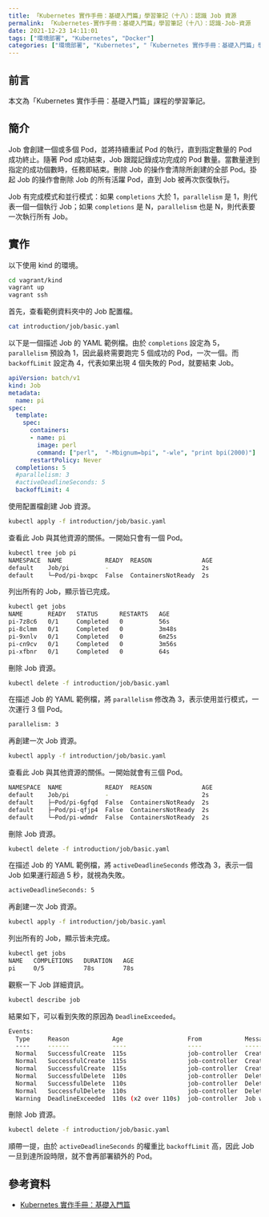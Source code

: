 ```yaml
---
title: 「Kubernetes 實作手冊：基礎入門篇」學習筆記（十八）：認識 Job 資源
permalink: 「Kubernetes-實作手冊：基礎入門篇」學習筆記（十八）：認識-Job-資源
date: 2021-12-23 14:11:01
tags: ["環境部署", "Kubernetes", "Docker"]
categories: ["環境部署", "Kubernetes", "「Kubernetes 實作手冊：基礎入門篇」學習筆記"]
---
```


## 前言

本文為「Kubernetes 實作手冊：基礎入門篇」課程的學習筆記。

## 簡介

Job 會創建一個或多個 Pod，並將持續重試 Pod 的執行，直到指定數量的 Pod 成功終止。隨著 Pod 成功結束，Job 跟蹤記錄成功完成的 Pod 數量。當數量達到指定的成功個數時，任務即結束。刪除 Job 的操作會清除所創建的全部 Pod。掛起 Job 的操作會刪除 Job 的所有活躍 Pod，直到 Job 被再次恢復執行。

Job 有完成模式和並行模式：如果 `completions` 大於 1，`parallelism` 是 1，則代表一個一個執行 Job；如果 `completions` 是 N，`parallelism` 也是 N，則代表要一次執行所有 Job。

## 實作

以下使用 kind 的環境。

```BASH
cd vagrant/kind
vagrant up
vagrant ssh
```

首先，查看範例資料夾中的 Job 配置檔。

```BASH
cat introduction/job/basic.yaml
```

以下是一個描述 Job 的 YAML 範例檔。由於 `completions` 設定為 5，`parallelism` 預設為 1，因此最終需要跑完 5 個成功的 Pod，一次一個。而 `backoffLimit` 設定為 4，代表如果出現 4 個失敗的 Pod，就要結束 Job。

```YAML
apiVersion: batch/v1
kind: Job
metadata:
  name: pi
spec:
  template:
    spec:
      containers:
      - name: pi
        image: perl
        command: ["perl",  "-Mbignum=bpi", "-wle", "print bpi(2000)"]
      restartPolicy: Never
  completions: 5
  #parallelism: 3
  #activeDeadlineSeconds: 5
  backoffLimit: 4
```

使用配置檔創建 Job 資源。

```BASH
kubectl apply -f introduction/job/basic.yaml
```

查看此 Job 與其他資源的關係。一開始只會有一個 Pod。

```BASH
kubectl tree job pi
NAMESPACE  NAME            READY  REASON              AGE
default    Job/pi          -                          2s
default    └─Pod/pi-bxqpc  False  ContainersNotReady  2s
```

列出所有的 Job，顯示皆已完成。

```BASH
kubectl get jobs
NAME       READY   STATUS      RESTARTS   AGE
pi-7z8c6   0/1     Completed   0          56s
pi-8clmm   0/1     Completed   0          3m48s
pi-9xnlv   0/1     Completed   0          6m25s
pi-cn9cv   0/1     Completed   0          3m56s
pi-xfbnr   0/1     Completed   0          64s
```

刪除 Job 資源。

```BASH
kubectl delete -f introduction/job/basic.yaml
```

在描述 Job 的 YAML 範例檔，將 `parallelism` 修改為 3，表示使用並行模式，一次運行 3 個 Pod。

```BASH
parallelism: 3
```

再創建一次 Job 資源。

```BASH
kubectl apply -f introduction/job/basic.yaml
```

查看此 Job 與其他資源的關係。一開始就會有三個 Pod。

```BASH
NAMESPACE  NAME            READY  REASON              AGE
default    Job/pi          -                          2s
default    ├─Pod/pi-6gfqd  False  ContainersNotReady  2s
default    ├─Pod/pi-qfjp4  False  ContainersNotReady  2s
default    └─Pod/pi-wdmdr  False  ContainersNotReady  2s
```

刪除 Job 資源。

```BASH
kubectl delete -f introduction/job/basic.yaml
```

在描述 Job 的 YAML 範例檔，將 `activeDeadlineSeconds` 修改為 3，表示一個 Job 如果運行超過 5 秒，就視為失敗。

```BASH
activeDeadlineSeconds: 5
```

再創建一次 Job 資源。

```BASH
kubectl apply -f introduction/job/basic.yaml
```

列出所有的 Job，顯示皆未完成。

```BASH
kubectl get jobs
NAME   COMPLETIONS   DURATION   AGE
pi     0/5           78s        78s
```

觀察一下 Job 詳細資訊。

```BASH
kubectl describe job
```

結果如下，可以看到失敗的原因為 `DeadlineExceeded`。

```BASH
Events:
  Type     Reason            Age                  From            Message
  ----     ------            ----                 ----            -------
  Normal   SuccessfulCreate  115s                 job-controller  Created pod: pi-sb8x8
  Normal   SuccessfulCreate  115s                 job-controller  Created pod: pi-ww5tn
  Normal   SuccessfulCreate  115s                 job-controller  Created pod: pi-l6h74
  Normal   SuccessfulDelete  110s                 job-controller  Deleted pod: pi-ww5tn
  Normal   SuccessfulDelete  110s                 job-controller  Deleted pod: pi-sb8x8
  Normal   SuccessfulDelete  110s                 job-controller  Deleted pod: pi-l6h74
  Warning  DeadlineExceeded  110s (x2 over 110s)  job-controller  Job was active longer than specified deadline
```

刪除 Job 資源。

```BASH
kubectl delete -f introduction/job/basic.yaml
```

順帶一提，由於 `activeDeadlineSeconds` 的權重比 `backoffLimit` 高，因此 Job 一旦到達所設時限，就不會再部署額外的 Pod。

## 參考資料

- [Kubernetes 實作手冊：基礎入門篇](https://hiskio.com/courses/349/about)
